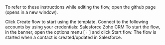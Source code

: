 To refer to these instructions while editing the flow, open the github page (opens in a new window).

Click Create flow to start using the template.
Connect to the following accounts by using your credentials:
Salesforce
Zoho CRM
To start the flow, in the banner, open the options menu [⋮] and click Start flow.
The flow is started when a contact is created/updated in Salesforce.
